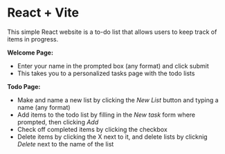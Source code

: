 # React + Vite

This simple React website is a to-do list that allows users to keep track of items in progress. 

**Welcome Page:**
- Enter your name in the prompted box (any format) and click submit
- This takes you to a personalized tasks page with the todo lists

**Todo Page:**
- Make and name a new list by clicking the *New List* button and typing a name (any format)
- Add items to the todo list by filling in the *New task* form where prompted, then clicking *Add*
- Check off completed items by clicking the checkbox
- Delete items by clicking the X next to it, and delete lists by clicknig *Delete* next to the name of the list
